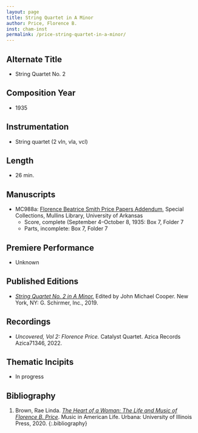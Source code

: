 ```yaml
---
layout: page
title: String Quartet in A Minor
author: Price, Florence B.
inst: cham-inst
permalink: /price-string-quartet-in-a-minor/
---
```


## Alternate Title
- String Quartet No. 2

## Composition Year
- 1935

## Instrumentation
- String quartet (2 vln, vla, vcl)

## Length
- 26 min.

## Manuscripts
- MC988a: <a href="https://uark.as.atlas-sys.com/repositories/2/resources/1522" target="_blank">Florence Beatrice Smith Price Papers Addendum</a>, Special Collections, Mullins Library, University of Arkansas
    * Score, complete (September 4&ndash;October 8, 1935: Box 7, Folder 7
    * Parts, incomplete: Box 7, Folder 7

## Premiere Performance
- Unknown

## Published Editions
- <a href="https://www.wisemusicclassical.com/work/62723/Negro-Folk-Songs-in-Counterpoint/" target="_blank">*String Quartet No. 2 in A Minor.*</a> Edited by John Michael Cooper. New York, NY: G. Schirmer, Inc., 2019.

## Recordings
- *Uncovered, Vol 2: Florence Price.* Catalyst Quartet. Azica Records Azica71346, 2022.

## Thematic Incipits
- In progress

## Bibliography
1. Brown, Rae Linda. <a href="https://www.worldcat.org/title/1122800180" target="_blank">*The Heart of a Woman: The Life and Music of Florence B. Price*</a>. Music in American Life. Urbana: University of Illinois Press, 2020.
{:.bibliography}
